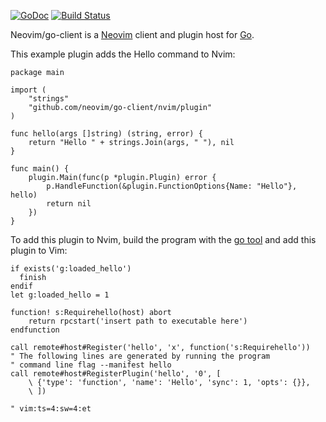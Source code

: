 [![GoDoc](https://godoc.org/github.com/neovim/go-client/nvim?status.svg)](https://godoc.org/github.com/neovim/go-client/nvim)
[![Build Status](https://travis-ci.org/neovim/go-client.svg?branch=master)](https://travis-ci.org/neovim/go-client)

Neovim/go-client is a [Neovim](https://neovim.io/) client and plugin host for [Go](https://golang.org/).

This example plugin adds the Hello command to Nvim:

    package main

    import (
        "strings"
        "github.com/neovim/go-client/nvim/plugin"
    )

    func hello(args []string) (string, error) {
        return "Hello " + strings.Join(args, " "), nil
    }

    func main() {
        plugin.Main(func(p *plugin.Plugin) error {
            p.HandleFunction(&plugin.FunctionOptions{Name: "Hello"}, hello)
            return nil
        })
    }

To add this plugin to Nvim, build the program with the [go
tool](https://golang.org/cmd/go/) and add this plugin to Vim:

    if exists('g:loaded_hello')
      finish
    endif
    let g:loaded_hello = 1

    function! s:Requirehello(host) abort
        return rpcstart('insert path to executable here')
    endfunction

    call remote#host#Register('hello', 'x', function('s:Requirehello'))
    " The following lines are generated by running the program
    " command line flag --manifest hello
    call remote#host#RegisterPlugin('hello', '0', [
        \ {'type': 'function', 'name': 'Hello', 'sync': 1, 'opts': {}},
        \ ])

    " vim:ts=4:sw=4:et
